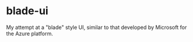 # blade-ui
My attempt at a "blade" style UI, similar to that developed by Microsoft for the Azure platform.

